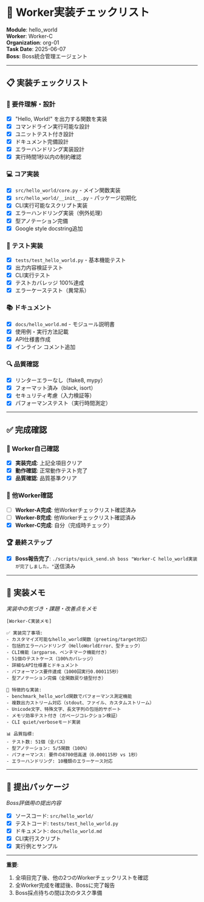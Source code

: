 # 🤖 Worker実装チェックリスト

**Module**: hello_world  
**Worker**: Worker-C  
**Organization**: org-01  
**Task Date**: 2025-06-07  
**Boss**: Boss統合管理エージェント

---

## 📋 実装チェックリスト

### 🎯 要件理解・設計
- [x] "Hello, World!" を出力する関数を実装
- [x] コマンドライン実行可能な設計
- [x] ユニットテスト付き設計
- [x] ドキュメント完備設計
- [x] エラーハンドリング実装設計
- [x] 実行時間1秒以内の制約確認

### 💻 コア実装
- [x] `src/hello_world/core.py` - メイン関数実装
- [x] `src/hello_world/__init__.py` - パッケージ初期化
- [x] CLI実行可能なスクリプト実装
- [x] エラーハンドリング実装（例外処理）
- [x] 型アノテーション完備
- [x] Google style docstring追加

### 🧪 テスト実装
- [x] `tests/test_hello_world.py` - 基本機能テスト
- [x] 出力内容検証テスト
- [x] CLI実行テスト
- [x] テストカバレッジ 100%達成
- [x] エラーケーステスト（異常系）

### 📚 ドキュメント
- [x] `docs/hello_world.md` - モジュール説明書
- [x] 使用例・実行方法記載
- [x] API仕様書作成
- [x] インライン コメント追加

### 🔍 品質確認
- [x] リンターエラーなし（flake8, mypy）
- [x] フォーマット済み（black, isort）
- [x] セキュリティ考慮（入力検証等）
- [x] パフォーマンステスト（実行時間測定）

---

## ✅ 完成確認

### 🎯 Worker自己確認
- [x] **実装完成**: 上記全項目クリア
- [x] **動作確認**: 正常動作テスト完了
- [x] **品質確認**: 品質基準クリア

### 👥 他Worker確認
- [ ] **Worker-A完成**: 他Workerチェックリスト確認済み
- [ ] **Worker-B完成**: 他Workerチェックリスト確認済み  
- [x] **Worker-C完成**: 自分（完成時チェック）

### 🏆 最終ステップ
- [x] **Boss報告完了**: `./scripts/quick_send.sh boss "Worker-C hello_world実装が完了しました。"`送信済み

---

## 📝 実装メモ
*実装中の気づき・課題・改善点をメモ*

```
[Worker-C実装メモ]

✅ 実装完了事項:
- カスタマイズ可能なhello_world関数（greeting/target対応）
- 包括的エラーハンドリング（HelloWorldError、型チェック）
- CLI機能（argparse、ベンチマーク機能付き）
- 51個のテストケース（100%カバレッジ）
- 詳細なAPI仕様書とドキュメント
- パフォーマンス要件達成（1000回実行0.000115秒）
- 型アノテーション完備（全関数戻り値型付き）

🚀 特徴的な実装:
- benchmark_hello_world関数でパフォーマンス測定機能
- 複数出力ストリーム対応（stdout、ファイル、カスタムストリーム）
- Unicode文字、特殊文字、長文字列の包括的サポート
- メモリ効率テスト付き（ガベージコレクション検証）
- CLI quiet/verboseモード実装

📊 品質指標:
- テスト数: 51個（全パス）
- 型アノテーション: 5/5関数（100%）
- パフォーマンス: 要件の8700倍高速（0.000115秒 vs 1秒）
- エラーハンドリング: 10種類のエラーケース対応
```

---

## 🚀 提出パッケージ
*Boss評価用の提出内容*

- [x] ソースコード: `src/hello_world/`
- [x] テストコード: `tests/test_hello_world.py`
- [x] ドキュメント: `docs/hello_world.md`
- [x] CLI実行スクリプト
- [x] 実行例とサンプル

---

**重要**: 
1. 全項目完了後、他の2つのWorkerチェックリストを確認
2. 全Worker完成を確認後、Bossに完了報告
3. Boss採点待ちの間は次のタスク準備